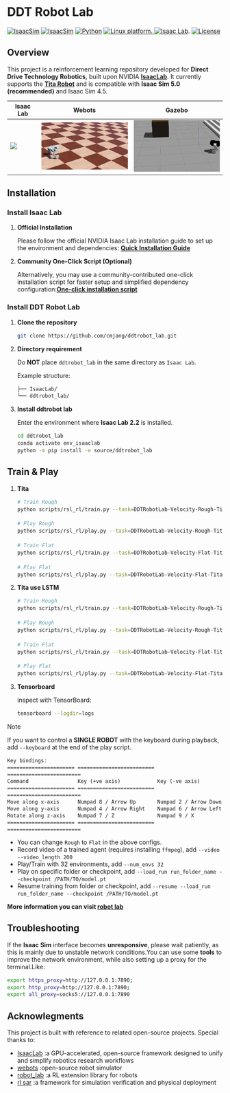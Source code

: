 # DDT Robot Lab

[![IsaacSim](https://img.shields.io/badge/IsaacSim-5.0.0-silver.svg)](https://docs.omniverse.nvidia.com/isaacsim/latest/overview.html)  [![IsaacSim](https://img.shields.io/badge/IsaacSim-4.5.0-silver.svg)](https://docs.isaacsim.omniverse.nvidia.com/latest/index.html)  [![Python](https://img.shields.io/badge/python-3.11-blue.svg)](https://docs.python.org/3/whatsnew/3.11.html)  [![Linux platform](https://img.shields.io/badge/platform-linux--64-orange.svg). ![Isaac Lab](https://img.shields.io/badge/IsaacLab-2.2.0-silver)](https://isaac-sim.github.io/IsaacLab). [![License](https://img.shields.io/badge/license-Apache2.0-yellow.svg)](https://opensource.org/license/apache-2-0)

## Overview

This project is a reinforcement learning repository developed for **Direct Drive Technology Robotics**, built upon NVIDIA **[IsaacLab](https://github.com/isaac-sim/IsaacLab)**. It currently supports the **[Tita Robot](https://tita-development-manual-uc.readthedocs.io/)** and is compatible with **Isaac Sim 5.0 (recommended)** and Isaac Sim 4.5.

<div align="center">

| <div align="center"> Isaac Lab </div> | <div align="center">  Webots </div> |  <div align="center"> Gazebo</div> |
|--- | --- | --- |
| [<img src="./img/isaaclab.gif" width="240px">](isaaclab.gif) | [<img src="./img/webots.gif" width="240px">](webots.gif) | [<img src="./img/gazebo.gif" width="240px">](gazebo.gif) |

</div>

## Installation

### Install Isaac Lab

1. **Official Installation**

   Please follow the official NVIDIA Isaac Lab installation guide to set up the environment and dependencies: **[Quick Installation Guide](https://isaac-sim.github.io/IsaacLab/main/source/setup/quickstart.html)**

2. **Community One-Click Script (Optional)**

   Alternatively, you may use a community-contributed one-click installation script for faster setup and simplified dependency configuration:[**One-click installation script**](https://docs.robotsfan.com/isaaclab/source/setup/oneclick_installation.html)

### Install DDT Robot Lab

1. **Clone the repository**

   ```bash
   git clone https://github.com/cmjang/ddtrobot_lab.git
   ```

2. **Directory requirement**

   Do **NOT** place `ddtrobot_lab` in the same directory as `Isaac Lab`.

   Example structure:

   ```bash
   ├── IsaacLab/
   └── ddtrobot_lab/
   ```

3. **Install ddtrobot lab**

   Enter the environment where **Isaac Lab 2.2** is installed.

   ```bash
   cd ddtrobot_lab
   conda activate env_isaaclab
   python -m pip install -e source/ddtrobot_lab
   ```

## Train & Play

1. **Tita**

   ```bash
   # Train Rough
   python scripts/rsl_rl/train.py --task=DDTRobotLab-Velocity-Rough-Tita-v0 --headless
   
   # Play Rough
   python scripts/rsl_rl/play.py --task=DDTRobotLab-Velocity-Rough-Tita-v0
   
   # Train Flat
   python scripts/rsl_rl/train.py --task=DDTRobotLab-Velocity-Flat-Tita-v0 --headless
   
   # Play Flat
   python scripts/rsl_rl/play.py --task=DDTRobotLab-Velocity-Flat-Tita-v0
   ```

2. **Tita use LSTM**

   ```bash
   # Train Rough
   python scripts/rsl_rl/train.py --task=DDTRobotLab-Velocity-Rough-Tita-LSTM-v0 --headless
   
   # Play Rough
   python scripts/rsl_rl/play.py --task=DDTRobotLab-Velocity-Rough-Tita-LSTM-v0
   
   # Train Flat
   python scripts/rsl_rl/train.py --task=DDTRobotLab-Velocity-Flat-Tita-LSTM-v0 --headless
   
   # Play Flat
   python scripts/rsl_rl/play.py --task=DDTRobotLab-Velocity-Flat-Tita-LSTM-v0
   ```

3. **Tensorboard**

   inspect with TensorBoard:

   ```bash
   tensorboard --logdir=logs
   ```

> [!NOTE]
> If you want to control a **SINGLE ROBOT** with the keyboard during playback, add `--keyboard` at the end of the play script.
>
> ```
> Key bindings:
> ====================== ========================= ========================
> Command                Key (+ve axis)            Key (-ve axis)
> ====================== ========================= ========================
> Move along x-axis      Numpad 8 / Arrow Up       Numpad 2 / Arrow Down
> Move along y-axis      Numpad 4 / Arrow Right    Numpad 6 / Arrow Left
> Rotate along z-axis    Numpad 7 / Z              Numpad 9 / X
> ====================== ========================= ========================
> ```

* You can change `Rough` to `Flat` in the above configs.
* Record video of a trained agent (requires installing `ffmpeg`), add `--video --video_length 200`
* Play/Train with 32 environments, add `--num_envs 32`
* Play on specific folder or checkpoint, add `--load_run run_folder_name --checkpoint /PATH/TO/model.pt`
* Resume training from folder or checkpoint, add `--resume --load_run run_folder_name --checkpoint /PATH/TO/model.pt`

**More information you can visit [robot lab](https://github.com/fan-ziqi/robot_lab/)** 

## Troubleshooting

If the **Isaac Sim** interface becomes **unresponsive**, please wait patiently, as this is mainly due to unstable network conditions.You can use some **tools** to improve the network environment, while also setting up a proxy for the terminal.Like:

```bash
export https_proxy=http://127.0.0.1:7890;
export http_proxy=http://127.0.0.1:7890;
export all_proxy=socks5://127.0.0.1:7890
```

## Acknowlegments

This project is built with reference to related open-source projects. Special thanks to:

- [IsaacLab](https://github.com/isaac-sim/IsaacLab) :a GPU-accelerated, open-source framework designed to unify and simplify robotics research workflows
- [webots](https://github.com/cyberbotics/webots) :open-source robot simulator
- [robot_lab](https://github.com/fan-ziqi/robot_lab) :a RL extension library for robots
- [rl sar](https://github.com/fan-ziqi/rl_sar/) :a framework for simulation verification and physical deployment 

